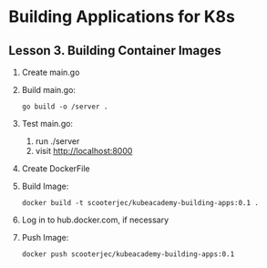 # Building Applications for K8s
## Lesson 3. Building Container Images

1. Create main.go
2. Build main.go:

   ``` go build -o /server . ```
3. Test main.go:
   1. run ./server
   2. visit <http://localhost:8000>
4. Create DockerFile
5. Build Image:

   ``` docker build -t scooterjec/kubeacademy-building-apps:0.1 . ```
6. Log in to hub.docker.com, if necessary
7. Push Image:

   ```docker push scooterjec/kubeacademy-building-apps:0.1```
